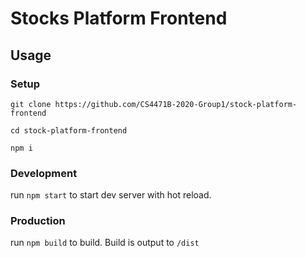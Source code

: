 # Stocks Platform Frontend

## Usage
### Setup
`git clone https://github.com/CS4471B-2020-Group1/stock-platform-frontend`

`cd stock-platform-frontend`

`npm i`

### Development
run `npm start` to start dev server with hot reload.

### Production
run `npm build` to build. Build is output to `/dist`
